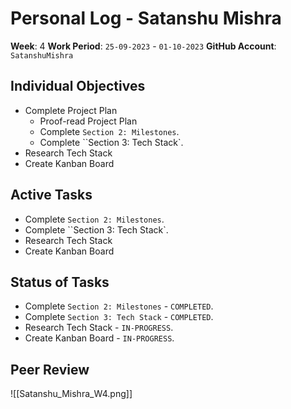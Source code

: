 # Personal Log - Satanshu Mishra
**Week**: 4
**Work Period**: `25-09-2023` - `01-10-2023`
**GitHub Account**: `SatanshuMishra`

## Individual Objectives

- Complete Project Plan
	- Proof-read Project Plan
	- Complete `Section 2: Milestones`.
	- Complete ``Section 3: Tech Stack`.
- Research Tech Stack
- Create Kanban Board

## Active Tasks

- Complete `Section 2: Milestones`.
- Complete ``Section 3: Tech Stack`.
- Research Tech Stack
- Create Kanban Board

## Status of Tasks

- Complete `Section 2: Milestones` - `COMPLETED`.
- Complete `Section 3: Tech Stack` - `COMPLETED`.
- Research Tech Stack - `IN-PROGRESS`.
- Create Kanban Board - `IN-PROGRESS`.
## Peer Review

![[Satanshu_Mishra_W4.png]]